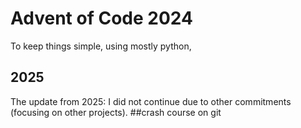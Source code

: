 # Advent of Code 2024 
 
 To keep things simple, using mostly python,
 
## 2025

The update from 2025: I did not continue due to other commitments (focusing on other projects).
##crash course on git
